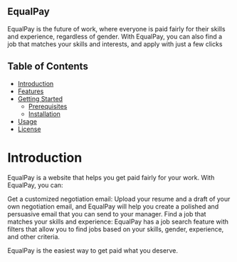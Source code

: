 ## EqualPay

EqualPay is the future of work, where everyone is paid fairly for their skills and experience, regardless of gender. With EqualPay, you can also find a job that matches your skills and interests, and apply with just a few clicks

## Table of Contents
- [Introduction](#introduction)
- [Features](#features)
- [Getting Started](#getting-started)
  - [Prerequisites](#prerequisites)
  - [Installation](#installation)
- [Usage](#usage)
- [License](#license)

# Introduction
EqualPay is a website that helps you get paid fairly for your work. With EqualPay, you can:

Get a customized negotiation email: Upload your resume and a draft of your own negotiation email, and EqualPay will help you create a polished and persuasive email that you can send to your manager.
Find a job that matches your skills and experience: EqualPay has a job search feature with filters that allow you to find jobs based on your skills, gender, experience, and other criteria.

EqualPay is the easiest way to get paid what you deserve.

